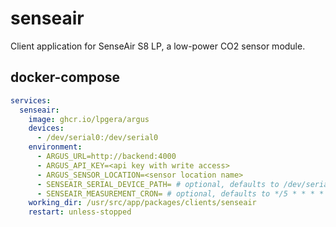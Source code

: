 # senseair

Client application for SenseAir S8 LP, a low-power CO2 sensor module.

## docker-compose

```yaml
services:
  senseair:
    image: ghcr.io/lpgera/argus
    devices:
      - /dev/serial0:/dev/serial0
    environment:
      - ARGUS_URL=http://backend:4000
      - ARGUS_API_KEY=<api key with write access>
      - ARGUS_SENSOR_LOCATION=<sensor location name>
      - SENSEAIR_SERIAL_DEVICE_PATH= # optional, defaults to /dev/serial0
      - SENSEAIR_MEASUREMENT_CRON= # optional, defaults to */5 * * * *
    working_dir: /usr/src/app/packages/clients/senseair
    restart: unless-stopped
```

